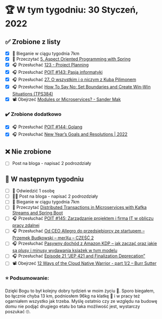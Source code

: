 # 🏆 W tym tygodniu: 30 Styczeń, 2022


## ✅ Zrobione z listy
- [x] 🏃 Bieganie w ciągu tygodnia 7km
- [x] 📗 Przeczytać [5. Aspect Oriented Programming with Spring](https://docs.spring.io/spring-framework/docs/current/reference/html/core.html#aop)
- [x] 🎧 Przesłuchać [123 - Project Planning](https://www.programmingthrowdown.com/2021/12/123-project-planning.html)
- [x] 🎧 Przesłuchać [POIT #143: Pasja informatyki](https://porozmawiajmyoit.pl/poit-143-pasja-informatyki/)
- [x] 🎧 Przesłuchać [27. O wszystkim i o niczym z Kubą Pilimonem](https://bettersoftwaredesign.pl/episodes/27)
- [x] 🎧 Przesłuchać [How To Say No: Set Boundaries and Create Win-Win Situations (TPS384)](https://www.asianefficiency.com/podcasts/384-setting-boundaries/)
- [x] 📽️ Obejrzeć [Modules or Microservices? - Sander Mak](https://youtu.be/siHAu5sIIko)

### ✔️ Zrobione dodatkowo
- [x] 🎧 Przesłuchać [POIT #144: Golang](https://porozmawiajmyoit.pl/poit-144-golang/)
- [x] 🎧 Przesłuchać [New Year’s Goals and Resolutions | 2022](https://effortlessenglishshow.com/new-years-goals-and-resolutions-2022)

## ❌ Nie zrobione
- [ ] Post na bloga - napisać 2 podrozdziały

## 📝 W następnym tygodniu
- [ ] 🤜 Odwiedzić 1 osobę
- [ ] ✍🏽 Post na bloga - napisać 2 podrozdziały
- [ ] 🏃 Bieganie w ciągu tygodnia 7km
- [ ] 📗 Przeczytać [Distributed Transactions in Microservices with Kafka Streams and Spring Boot](https://piotrminkowski.com/2022/01/24/distributed-transactions-in-microservices-with-kafka-streams-and-spring-boot/)
- [ ] 🎧 Przesłuchać [POIT #145: Zarządzanie projektem i firmą IT w obliczu pracy zdalnej](https://porozmawiajmyoit.pl/poit-145-zarzadzanie-projektem-i-firma-it-w-obliczu-pracy-zdalnej/)
- [ ] 🎧 Przesłuchać [Od CEO Allegro do przedsiębiorcy ze startupem – Przemek Budkowski – merXu – CZĘŚĆ 2](https://zaprojektujswojezycie.pl/od-ceo-allegro-do-przedsiebiorcy-ze-startupem-przemek-budkowski-merxu-czesc-2/)
- [ ] 🎧 Przesłuchać [Pasywny dochód z Amazon KDP – jak zacząć oraz jakie są plusy i minusy wydawania książek w tym modelu](https://malawielkafirma.pl/amazon-kdp/)
- [ ] 🎧 Przesłuchać [Episode 21 “JEP 421 and Finalization Deprecation”](https://inside.java/2022/01/12/podcast-021/)
- [ ] 📽️ Obejrzeć [12 Ways of the Cloud Native Warrior - part 1/2 – Burr Sutter](https://youtu.be/xyZiwCzLbvM)

### ⭐ Podsumowanie:
Dzięki Bogu to był kolejny dobry tydzień w moim życiu 🤗. Sporo biegałem, bo łącznie chyba 13 km, podniosłem 96kg na klatkę 💪 i w pracy też ogarniałem wszystko jak trzeba. Myślę ostatnio czy ze względu na budowę domu nie podjąć drugiego etatu bo taka możliwość jest, wystarczy poszukać 🙄.
